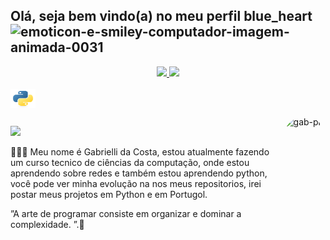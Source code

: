 ## Olá, seja bem vindo(a) no meu perfil blue_heart <img src="https://www.imagensanimadas.com/data/media/318/emoticon-e-smiley-computador-imagem-animada-0031.gif" border="0" alt="emoticon-e-smiley-computador-imagem-animada-0031" /></a>
<div align="center">
  <a href="https://github.com/Gabrielli-da-Costa-Vieira">
  <img height="150em" src="https://github-readme-stats.vercel.app/api?username=Gabrielli-da-Costa-Vieira&show_icons=true&theme=blue&include_all_commits=true&count_private=true"/>
  <img height="150em" "180em" src="https://github-readme-stats.vercel.app/api/top-langs/?username=Gabrielli-da-Costa-Vieiras&layout=compact&langs_count=7&theme=blue"/>
</div>
<div style="display: inline_block"><br>
 <img align="center" alt="Gab-Python" height="30" width="40" src="https://raw.githubusercontent.com/devicons/devicon/master/icons/python/python-original.svg">  
       

  <img align="right" alt="gab-pic" height="160" style="border-radius:50px;" 
       src="https://cdn.discordapp.com/attachments/910631406965755954/913604520175616030/tumblr_mcogdiNfjY1riid95o1_500.gif">
</div>
  
  ##
 
<div> 
  <a href="https://www.instagram.com/gabii_vieiraaa/" target="_blank"><img src="https://img.shields.io/badge/-Instagram-%23E4405F?style=for-the-badge&logo=instagram&logoColor=white" target="_blank"></a>
  

🙋🏻‍♀️ Meu nome é Gabrielli da Costa, estou atualmente fazendo um curso tecnico de ciências da computação, onde estou aprendendo sobre redes e também estou aprendendo python, você pode ver minha evolução na nos meus repositorios, irei postar meus projetos em Python e em Portugol.


”A arte de programar consiste em organizar e dominar a complexidade. ”.🌺

 

</div>

